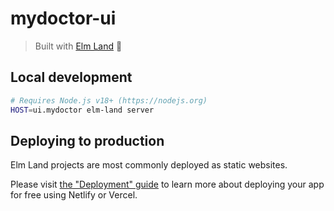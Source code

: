 # mydoctor-ui
> Built with [Elm Land](https://elm.land) 🌈

## Local development

```bash
# Requires Node.js v18+ (https://nodejs.org)
HOST=ui.mydoctor elm-land server
```

## Deploying to production

Elm Land projects are most commonly deployed as static websites. 

Please visit [the "Deployment" guide](https://elm.land/guide/deploying) to learn more
about deploying your app for free using Netlify or Vercel.